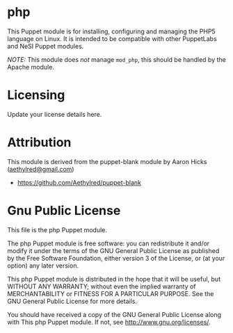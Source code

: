 # php

This Puppet module is for installing, configuring and managing the PHP5 language on Linux. It is intended to be compatible with other PuppetLabs and NeSI Puppet modules.

*NOTE:* This module does _not_ manage `mod_php`, this should be handled by the Apache module.

# Licensing

Update your license details here.

# Attribution

This module is derived from the puppet-blank module by Aaron Hicks (aethylred@gmail.com)

* https://github.com/Aethylred/puppet-blank

# Gnu Public License

This file is the php Puppet module.

The php Puppet module is free software: you can redistribute it and/or modify
it under the terms of the GNU General Public License as published by
the Free Software Foundation, either version 3 of the License, or
(at your option) any later version.

This php Puppet module is distributed in the hope that it will be useful,
but WITHOUT ANY WARRANTY; without even the implied warranty of
MERCHANTABILITY or FITNESS FOR A PARTICULAR PURPOSE.  See the
GNU General Public License for more details.

You should have received a copy of the GNU General Public License
along with This php Puppet module.  If not, see <http://www.gnu.org/licenses/>.